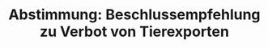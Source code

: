---
abstimmung:
  abstimmung: 7
  bundestagssitzung: 127
  legislaturperiode: 19
categories:
- Todo
data:
- title: Abstimmungsergebnis 20191114_7-data.pdf
  url: /res/2021-btw/abstimmungsergebnisse/20191114_7-data.pdf
- title: Abstimmungsergebnis 20191114_7_xls-data.xlsx
  url: /res/2021-btw/abstimmungsergebnisse/20191114_7_xls-data.xlsx
- title: Abstimmungsergebnis 20191114_7_xls-data.csv
  url: /res/2021-btw/abstimmungsergebnisse/csv/20191114_7_xls-data.csv
ergebnis:
  afd:
    enthaltung: 0
    gesamt: 91
    ja: 0
    nein: 79
    nichtabgegeben: 12
    ungueltig: 0
  bü90/gr:
    enthaltung: 0
    gesamt: 67
    ja: 52
    nein: 0
    nichtabgegeben: 15
    ungueltig: 0
  cdu/csu:
    enthaltung: 0
    gesamt: 246
    ja: 229
    nein: 0
    nichtabgegeben: 17
    ungueltig: 0
  die linke.:
    enthaltung: 0
    gesamt: 69
    ja: 59
    nein: 0
    nichtabgegeben: 10
    ungueltig: 0
  fdp:
    enthaltung: 0
    gesamt: 80
    ja: 72
    nein: 0
    nichtabgegeben: 8
    ungueltig: 0
  file: 20191114_7_xls-data.xlsx
  fraktionslos:
    enthaltung: 0
    gesamt: 4
    ja: 1
    nein: 0
    nichtabgegeben: 3
    ungueltig: 0
  spd:
    enthaltung: 0
    gesamt: 152
    ja: 133
    nein: 0
    nichtabgegeben: 19
    ungueltig: 0
layout: abstimmung
links:
- title: Link zu bundestag.de
  url: https://www.bundestag.de/parlament/plenum/abstimmung/abstimmung?id=638
preview: 'Deutscher Bundestag


  127. Sitzung des Deutschen Bundestages

  am Donnerstag, 14. November 2019


  Endgültiges Ergebnis der Namentlichen Abstimmung Nr. 7


  Beschlussempfehlung des Ausschusses für Ernährung und Landwirtschaft (10. Ausschuss)

  zu dem Antrag der Abgeordneten Thomas Ehrhorn, Peter Boehringer, Stephan Brandner,

  weiterer Abgeordneter und der Fraktion der AfD

  Verbot von Tierexporten aus Deutschland - Insbesondere in Nicht-EU-Länder, bei nicht
  EUrechtskonformen Transport-, Haltungs- und Schlachtbedingungen sowie Sicherstellung
  der

  Einhaltung der EU-Tiertransportvorgaben auf dem Gebiet der Bundesrepublik Deutschland

  und Ausarbeitung von geeigneten Straf- beziehungsweise Ordnungswidrigkeiten für

  Verstöße gegen die EU-Tiertransportvorgaben

  Drs. 19/5532 und 19/9107'
tags:
- Todo
title: 'Abstimmung: Beschlussempfehlung zu Verbot von Tierexporten'
---